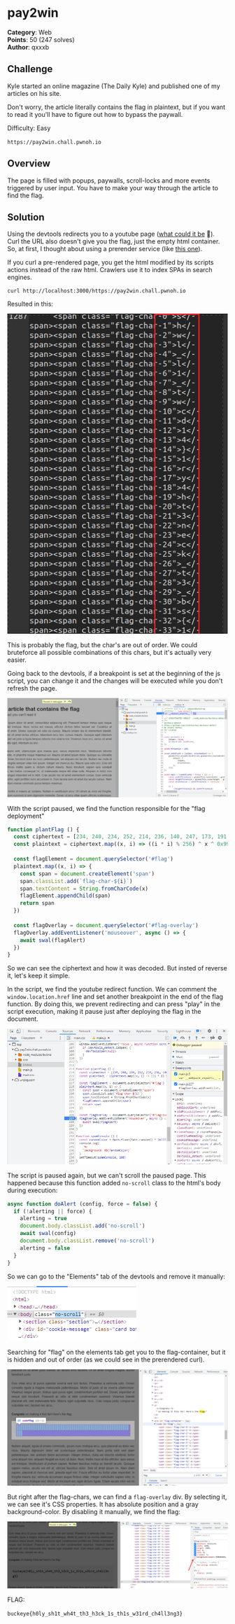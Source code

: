 # pay2win

**Category**: Web \
**Points**: 50 (247 solves) \
**Author**: qxxxb

## Challenge

Kyle started an online magazine (The Daily Kyle) and published one of my articles on his site.

Don't worry, the article literally contains the flag in plaintext, but if you want to read it you'll have to figure out how to bypass the paywall.

Difficulty: Easy

`https://pay2win.chall.pwnoh.io`

## Overview

The page is filled with popups, paywalls, scroll-locks and more events triggered by user input. You have to make your way through the article to find the flag.

## Solution

Using the devtools redirects you to a youtube page ([what could it be] :thinking:). Curl the URL also doesn't give you the flag, just the empty html container. So, at first, I thought about using a prerender service (like [this one]).

If you curl a pre-rendered page, you get the html modified by its scripts actions instead of the raw html. Crawlers use it to index SPAs in search engines.

```
curl http://localhost:3000/https://pay2win.chall.pwnoh.io
```

Resulted in this:

![prerendered.png](prerendered.png)

This is probably the flag, but the char's are out of order. We could bruteforce all possible combinations of this chars, but it's actually very easier.

Going back to the devtools, if a breakpoint is set at the beginning of the js script, you can change it and the changes will be executed while you don't refresh the page.

![breakpoint1.png](breakpoint1.png)

With the script paused, we find the function responsible for the "flag deployment"

```javascript
function plantFlag () {
  const ciphertext = [234, 240, 234, 252, 214, 236, 140, 247, 173, 191, 158, 132, 56, 4, 32, 73, 235, 193, 233, 152, 125, 19, 19, 237, 186, 131, 98, 52, 186, 143, 127, 43, 226, 233, 126, 15, 225, 171, 85, 55, 173, 123, 21, 147, 97, 21, 237, 11, 254, 129, 2, 131, 101, 63, 149, 61]
  const plaintext = ciphertext.map((x, i) => ((i * i) % 256) ^ x ^ 0x99)

  const flagElement = document.querySelector('#flag')
  plaintext.map((x, i) => {
    const span = document.createElement('span')
    span.classList.add(`flag-char-${i}`)
    span.textContent = String.fromCharCode(x)
    flagElement.appendChild(span)
    return span
  })

  const flagOverlay = document.querySelector('#flag-overlay')
  flagOverlay.addEventListener('mouseover', async () => {
    await swal(flagAlert)
  })
}
```

So we can see the ciphertext and how it was decoded. But insted of reverse it, let's keep it simple.

In the script, we find the youtube redirect function. We can comment the ```window.location.href``` line and set another breakpoint in the end of the flag function. By doing this, we prevent redirecting and can press "play" in the script execution, making it pause just after deploying the flag in the document.

![breakpoint2.png](breakpoint2.png)

The script is paused again, but we can't scroll the paused page. This happened because this function added ```no-scroll``` class to the html's body during execution:

```javascript
async function doAlert (config, force = false) {
  if (!alerting || force) {
    alerting = true
    document.body.classList.add('no-scroll')
    await swal(config)
    document.body.classList.remove('no-scroll')
    alerting = false
  }
}
```

So we can go to the "Elements" tab of the devtools and remove it manually:

![no-scroll.png](no-scroll.png)

Searching for "flag" on the elements tab get you to the flag-container, but it is hidden and out of order (as we could see in the prerendered curl). 

![container.png](container.png)

But right after the flag-chars, we can find a ```flag-overlay``` div. By selecting it, we can see it's CSS properties. It has absolute position and a gray background-color. By disabling it manually, we find the flag:

![overlay.png](overlay.png)

FLAG: 

```buckeye{h0ly_sh1t_wh4t_th3_h3ck_1s_th1s_w31rd_ch4ll3ng3}```

[this one]: https://docs.prerender.io/article/14-test-it
[what could it be]: https://www.youtube.com/watch?v=dQw4w9WgXcQ
